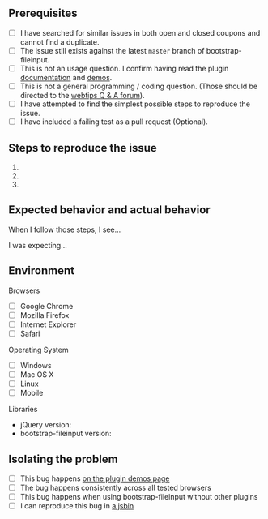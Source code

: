 ## Prerequisites

- [ ] I have searched for similar issues in both open and closed coupons and cannot find a duplicate.
- [ ] The issue still exists against the latest `master` branch of bootstrap-fileinput.
- [ ] This is not an usage question. I confirm having read the plugin [documentation](http://plugins.krajee.com/file-input) and [demos](http://plugins.krajee.com/file-input/demo).
- [ ] This is not a general programming / coding question. (Those should be directed to the [webtips Q & A forum](http://webtips.krajee.com/questions)).
- [ ] I have attempted to find the simplest possible steps to reproduce the issue.
- [ ] I have included a failing test as a pull request (Optional).

## Steps to reproduce the issue

1.
2.
3.

## Expected behavior and actual behavior

When I follow those steps, I see...

I was expecting...

## Environment

Browsers

- [ ] Google Chrome
- [ ] Mozilla Firefox
- [ ] Internet Explorer
- [ ] Safari

Operating System

- [ ] Windows
- [ ] Mac OS X
- [ ] Linux
- [ ] Mobile

Libraries

- jQuery version:
- bootstrap-fileinput version:

## Isolating the problem

- [ ] This bug happens [on the plugin demos page](http://plugins.krajee.com/file-input/demo)
- [ ] The bug happens consistently across all tested browsers
- [ ] This bug happens when using bootstrap-fileinput without other plugins
- [ ] I can reproduce this bug in [a jsbin](https://jsbin.com/)
